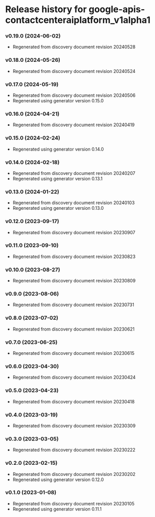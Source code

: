 # Release history for google-apis-contactcenteraiplatform_v1alpha1

### v0.19.0 (2024-06-02)

* Regenerated from discovery document revision 20240528

### v0.18.0 (2024-05-26)

* Regenerated from discovery document revision 20240524

### v0.17.0 (2024-05-19)

* Regenerated from discovery document revision 20240506
* Regenerated using generator version 0.15.0

### v0.16.0 (2024-04-21)

* Regenerated from discovery document revision 20240419

### v0.15.0 (2024-02-24)

* Regenerated using generator version 0.14.0

### v0.14.0 (2024-02-18)

* Regenerated from discovery document revision 20240207
* Regenerated using generator version 0.13.1

### v0.13.0 (2024-01-22)

* Regenerated from discovery document revision 20240103
* Regenerated using generator version 0.13.0

### v0.12.0 (2023-09-17)

* Regenerated from discovery document revision 20230907

### v0.11.0 (2023-09-10)

* Regenerated from discovery document revision 20230823

### v0.10.0 (2023-08-27)

* Regenerated from discovery document revision 20230809

### v0.9.0 (2023-08-06)

* Regenerated from discovery document revision 20230731

### v0.8.0 (2023-07-02)

* Regenerated from discovery document revision 20230621

### v0.7.0 (2023-06-25)

* Regenerated from discovery document revision 20230615

### v0.6.0 (2023-04-30)

* Regenerated from discovery document revision 20230424

### v0.5.0 (2023-04-23)

* Regenerated from discovery document revision 20230418

### v0.4.0 (2023-03-19)

* Regenerated from discovery document revision 20230309

### v0.3.0 (2023-03-05)

* Regenerated from discovery document revision 20230222

### v0.2.0 (2023-02-15)

* Regenerated from discovery document revision 20230202
* Regenerated using generator version 0.12.0

### v0.1.0 (2023-01-08)

* Regenerated from discovery document revision 20230105
* Regenerated using generator version 0.11.1

